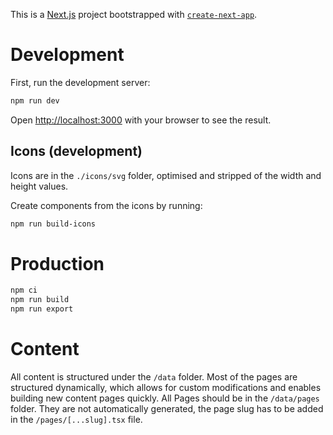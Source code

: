 This is a [Next.js](https://nextjs.org/) project bootstrapped with [`create-next-app`](https://github.com/vercel/next.js/tree/canary/packages/create-next-app).

# Development 

First, run the development server:

```bash
npm run dev
```

Open [http://localhost:3000](http://localhost:3000) with your browser to see the result.

## Icons (development)

Icons are in the `./icons/svg` folder, optimised and stripped of the width and height values.

Create components from the icons by running:

```bash
npm run build-icons
```

# Production

```bash
npm ci
npm run build
npm run export
```

# Content

All content is structured under the `/data` folder. Most of the pages are structured dynamically, which allows for custom modifications and enables building new content pages quickly. All Pages should be in the `/data/pages` folder. They are not automatically generated, the page slug has to be added in the `/pages/[...slug].tsx` file.
